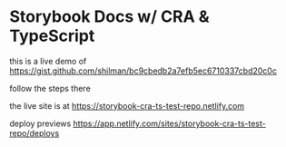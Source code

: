 # Storybook Docs w/ CRA & TypeScript

this is a live demo of https://gist.github.com/shilman/bc9cbedb2a7efb5ec6710337cbd20c0c

follow the steps there

the live site is at https://storybook-cra-ts-test-repo.netlify.com

deploy previews https://app.netlify.com/sites/storybook-cra-ts-test-repo/deploys